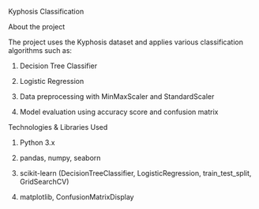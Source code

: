 Kyphosis Classification

About the project 

The project uses the Kyphosis dataset and applies various classification algorithms such as:

1) Decision Tree Classifier

2) Logistic Regression

3) Data preprocessing with MinMaxScaler and StandardScaler

4) Model evaluation using accuracy score and confusion matrix

Technologies & Libraries Used
1) Python 3.x

2) pandas, numpy, seaborn

3) scikit-learn (DecisionTreeClassifier, LogisticRegression, train_test_split, GridSearchCV)

4) matplotlib, ConfusionMatrixDisplay
